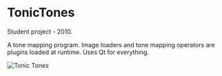 # TonicTones

Student project - 2010.

A tone mapping program. Image loaders and tone mapping operators are plugins loaded at runtime. Uses Qt for everything.

![Tonic Tones](http://jeremy.laumon.online.fr/images/tonictones.jpg)
